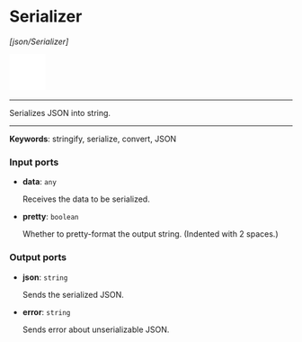 # Serializer

_[json/Serializer]_

![icon](</assets/icons/cbb85c56-3c8f-4e5e-afdd-a9dd9e84385d.png>)

---

Serializes JSON into string.<br>

---

__Keywords__: stringify, serialize, convert, JSON

### Input ports

* __data__: ` any `

    Receives the data to be serialized.<br>


* __pretty__: ` boolean `

    Whether to pretty-format the output string. (Indented with 2 spaces.)<br>

### Output ports

* __json__: ` string `

    Sends the serialized JSON.<br>


* __error__: ` string `

    Sends error about unserializable JSON.<br>

